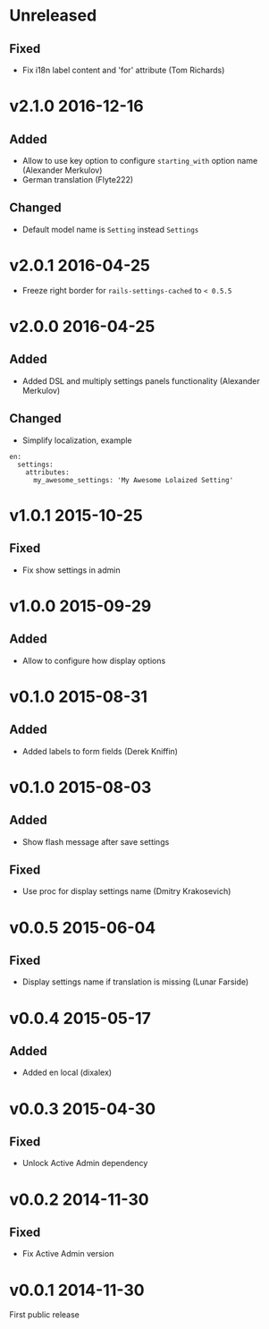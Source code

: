 # Unreleased

## Fixed

- Fix i18n label content and 'for' attribute (Tom Richards)

# v2.1.0 2016-12-16

## Added

- Allow to use key option to configure `starting_with` option name (Alexander Merkulov)
- German translation (Flyte222)

## Changed

- Default model name is `Setting` instead `Settings`

# v2.0.1 2016-04-25

- Freeze right border for `rails-settings-cached` to `< 0.5.5`

# v2.0.0 2016-04-25

## Added

- Added DSL and multiply settings panels functionality (Alexander Merkulov)

## Changed

- Simplify localization, example

```
en:
  settings:
    attributes:
      my_awesome_settings: 'My Awesome Lolaized Setting'
```

# v1.0.1 2015-10-25

## Fixed

- Fix show settings in admin

# v1.0.0 2015-09-29

## Added

- Allow to configure how display options

# v0.1.0 2015-08-31

## Added

- Added labels to form fields (Derek Kniffin)

# v0.1.0 2015-08-03

## Added

- Show flash message after save settings

## Fixed

- Use proc for display settings name (Dmitry Krakosevich)

# v0.0.5 2015-06-04

## Fixed

- Display settings name if translation is missing (Lunar Farside)

# v0.0.4 2015-05-17

## Added

- Added en local (dixalex)

# v0.0.3 2015-04-30

## Fixed

- Unlock Active Admin dependency

# v0.0.2 2014-11-30

## Fixed

- Fix Active Admin version

# v0.0.1 2014-11-30

First public release
